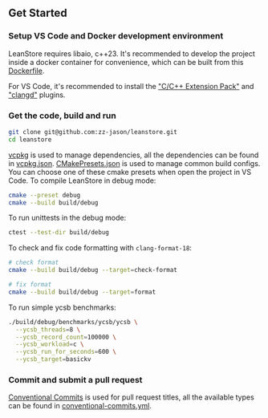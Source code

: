 ## Get Started

### Setup VS Code and Docker development environment

LeanStore requires libaio, c++23. It's recommended to develop the project inside
a docker container for convenience, which can be built from this [Dockerfile][0].

For VS Code, it's recommended to install the ["C/C++ Extension Pack"][1] and
["clangd"][2] plugins.

### Get the code, build and run

```sh
git clone git@github.com:zz-jason/leanstore.git
cd leanstore
```

[vcpkg][3] is used to manage dependencies, all the dependencies can be found in
[vcpkg.json][5]. [CMakePresets.json][4] is used to manage common build configs.
You can choose one of these cmake presets when open the project in VS Code. To
compile LeanStore in debug mode:

```sh
cmake --preset debug
cmake --build build/debug
```

To run unittests in the debug mode:

```sh
ctest --test-dir build/debug
```

To check and fix code formatting with `clang-format-18`:

```sh
# check format
cmake --build build/debug --target=check-format

# fix format
cmake --build build/debug --target=format
```

To run simple ycsb benchmarks:

```sh
./build/debug/benchmarks/ycsb/ycsb \
  --ycsb_threads=8 \
  --ycsb_record_count=100000 \
  --ycsb_workload=c \
  --ycsb_run_for_seconds=600 \
  --ycsb_target=basickv
```

### Commit and submit a pull request

[Conventional Commits][6] is used for pull request titles, all the available
types can be found in [conventional-commits.yml][7].

[0]: ./docker/Dockerfile
[1]: https://marketplace.visualstudio.com/items?itemName=ms-vscode.cpptools-extension-pack
[2]: https://marketplace.visualstudio.com/items?itemName=llvm-vs-code-extensions.vscode-clangd
[3]: https://github.com/microsoft/vcpkg
[4]: ./CMakePresets.json
[5]: ./vcpkg.json
[6]: https://www.conventionalcommits.org/en/v1.0.0/
[7]: ./.github/workflows/conventional-commits.yml